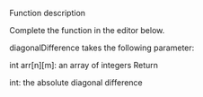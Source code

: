 Function description

Complete the  function in the editor below.

diagonalDifference takes the following parameter:

int arr[n][m]: an array of integers
Return

int: the absolute diagonal difference
